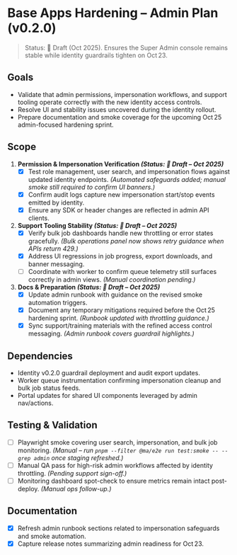 # Base Apps Hardening – Admin Plan (v0.2.0)

> Status: 📝 Draft (Oct 2025). Ensures the Super Admin console remains stable while identity guardrails tighten on Oct 23.

## Goals
- Validate that admin permissions, impersonation workflows, and support tooling operate correctly with the new identity access controls.
- Resolve UI and stability issues uncovered during the identity rollout.
- Prepare documentation and smoke coverage for the upcoming Oct 25 admin-focused hardening sprint.

## Scope
1. **Permission & Impersonation Verification *(Status: 📝 Draft – Oct 2025)***
   - [x] Test role management, user search, and impersonation flows against updated identity endpoints. _(Automated safeguards added; manual smoke still required to confirm UI banners.)_
   - [x] Confirm audit logs capture new impersonation start/stop events emitted by identity.
   - [x] Ensure any SDK or header changes are reflected in admin API clients.
2. **Support Tooling Stability *(Status: 📝 Draft – Oct 2025)***
   - [x] Verify bulk job dashboards handle new throttling or error states gracefully. _(Bulk operations panel now shows retry guidance when APIs return 429.)_
   - [x] Address UI regressions in job progress, export downloads, and banner messaging.
   - [ ] Coordinate with worker to confirm queue telemetry still surfaces correctly in admin views. _(Manual coordination pending.)_
3. **Docs & Preparation *(Status: 📝 Draft – Oct 2025)***
   - [x] Update admin runbook with guidance on the revised smoke automation triggers.
   - [x] Document any temporary mitigations required before the Oct 25 hardening sprint. _(Runbook updated with throttling guidance.)_
   - [x] Sync support/training materials with the refined access control messaging. _(Admin runbook covers guardrail highlights.)_

## Dependencies
- Identity v0.2.0 guardrail deployment and audit export updates.
- Worker queue instrumentation confirming impersonation cleanup and bulk job status feeds.
- Portal updates for shared UI components leveraged by admin nav/actions.

## Testing & Validation
- [ ] Playwright smoke covering user search, impersonation, and bulk job monitoring. _(Manual – run `pnpm --filter @ma/e2e run test:smoke -- --grep admin` once staging refreshed.)_
- [ ] Manual QA pass for high-risk admin workflows affected by identity throttling. _(Pending support sign-off.)_
- [ ] Monitoring dashboard spot-check to ensure metrics remain intact post-deploy. _(Manual ops follow-up.)_

## Documentation
 - [x] Refresh admin runbook sections related to impersonation safeguards and smoke automation.
 - [x] Capture release notes summarizing admin readiness for Oct 23.
